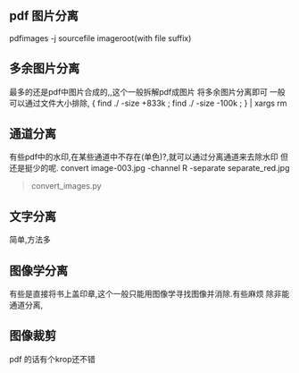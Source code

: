 ## pdf 图片分离
pdfimages -j sourcefile  imageroot(with file suffix)

## 多余图片分离
最多的还是pdf中图片合成的,,这个一般拆解pdf成图片
将多余图片分离即可
一般可以通过文件大小排除,
{ find ./ -size +833k ; find ./ -size -100k ; } | xargs  rm


## 通道分离
有些pdf中的水印,在某些通道中不存在(单色)?,就可以通过分离通道来去除水印
但还是挺少的呢.
convert image-003.jpg  -channel R -separate separate_red.jpg

> convert_images.py

## 文字分离
简单,方法多

## 图像学分离
有些是直接将书上盖印章,这个一般只能用图像学寻找图像并消除.有些麻烦
除非能通道分离,

## 图像裁剪
pdf 的话有个krop还不错